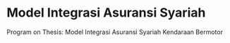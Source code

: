 # Model Integrasi Asuransi Syariah
 Program on Thesis: Model Integrasi Asuransi Syariah Kendaraan Bermotor
